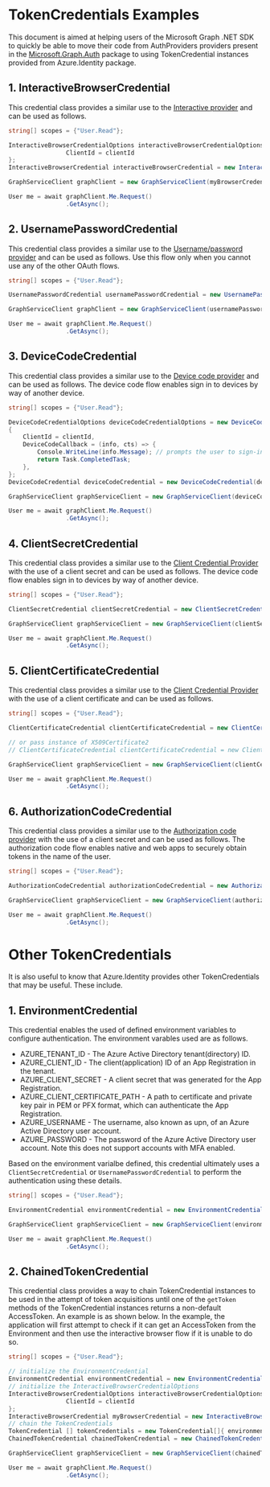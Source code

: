 # TokenCredentials Examples

This document is aimed at helping users of the Microsoft Graph .NET SDK to quickly be able to move their code from AuthProviders providers present in the [Microsoft.Graph.Auth](https://github.com/microsoftgraph/msgraph-sdk-dotnet-auth) package to using TokenCredential instances provided from Azure.Identity package.

## 1. InteractiveBrowserCredential

This credential class provides a similar use to the [Interactive provider](https://github.com/microsoftgraph/msgraph-sdk-dotnet-auth#c-interactive-authentication-provider) and can be used as follows.

```cs
string[] scopes = {"User.Read"};

InteractiveBrowserCredentialOptions interactiveBrowserCredentialOptions = new InteractiveBrowserCredentialOptions() {
                ClientId = clientId
};
InteractiveBrowserCredential interactiveBrowserCredential = new InteractiveBrowserCredential(interactiveBrowserCredentialOptions);

GraphServiceClient graphClient = new GraphServiceClient(myBrowserCredential, scopes); // you can pass the TokenCredential directly to the GraphServiceClient

User me = await graphClient.Me.Request()
                .GetAsync();
```

## 2. UsernamePasswordCredential

This credential class provides a similar use to the [Username/password provider](https://github.com/microsoftgraph/msgraph-sdk-dotnet-auth#d-username-password-provider) and can be used as follows.
Use this flow only when you cannot use any of the other OAuth flows.

```cs
string[] scopes = {"User.Read"};

UsernamePasswordCredential usernamePasswordCredential = new UsernamePasswordCredential("username@domain.com", "password", tenantId, clientId);

GraphServiceClient graphClient = new GraphServiceClient(usernamePasswordCredential, scopes); // you can pass the TokenCredential directly to the GraphServiceClient

User me = await graphClient.Me.Request()
                .GetAsync();
```


## 3. DeviceCodeCredential

This credential class provides a similar use to the [Device code provider](https://github.com/microsoftgraph/msgraph-sdk-dotnet-auth#a-device-code-provider) and can be used as follows.
The device code flow enables sign in to devices by way of another device.

```cs
string[] scopes = {"User.Read"};

DeviceCodeCredentialOptions deviceCodeCredentialOptions = new DeviceCodeCredentialOptions()
{
    ClientId = clientId,
    DeviceCodeCallback = (info, cts) => {
        Console.WriteLine(info.Message); // prompts the user to sign-in
        return Task.CompletedTask;
    },
};
DeviceCodeCredential deviceCodeCredential = new DeviceCodeCredential(deviceCodeCredentialOptions);

GraphServiceClient graphServiceClient = new GraphServiceClient(deviceCodeCredential, scopes);

User me = await graphClient.Me.Request()
                .GetAsync();
```

## 4. ClientSecretCredential

This credential class provides a similar use to the [Client Credential Provider](https://github.com/microsoftgraph/msgraph-sdk-dotnet-auth#b-client-credential-provider) with the use of a client secret and can be used as follows.
The device code flow enables sign in to devices by way of another device.

```cs
string[] scopes = {"User.Read"};

ClientSecretCredential clientSecretCredential = new ClientSecretCredential(tenantId, clientId, clientSecret); 

GraphServiceClient graphServiceClient = new GraphServiceClient(clientSecretCredential, scopes);

User me = await graphClient.Me.Request()
                .GetAsync();
```

## 5. ClientCertificateCredential

This credential class provides a similar use to the [Client Credential Provider](https://github.com/microsoftgraph/msgraph-sdk-dotnet-auth#b-client-credential-provider) with the use of a client certificate and can be used as follows.

```cs
string[] scopes = {"User.Read"};

ClientCertificateCredential clientCertificateCredential = new ClientCertificateCredential(tenantId, clientId, certificatePath);

// or pass instance of X509Certificate2
// ClientCertificateCredential clientCertificateCredential = new ClientCertificateCredential(tenantId, clientId, certificatePath);

GraphServiceClient graphServiceClient = new GraphServiceClient(clientCertificateCredential, scopes);

User me = await graphClient.Me.Request()
                .GetAsync();
```

## 6. AuthorizationCodeCredential

This credential class provides a similar use to the [Authorization code provider](https://github.com/microsoftgraph/msgraph-sdk-dotnet-auth#a-authorization-code-provider) with the use of a client secret and can be used as follows. The authorization code flow enables native and web apps to securely obtain tokens in the name of the user. 

```cs
string[] scopes = {"User.Read"};

AuthorizationCodeCredential authorizationCodeCredential = new AuthorizationCodeCredential(tenantId, clientId,  clientSecret, authCode);

GraphServiceClient graphServiceClient = new GraphServiceClient(authorizationCodeCredential, scopes);

User me = await graphClient.Me.Request()
                .GetAsync();
```

# Other TokenCredentials

It is also useful to know that Azure.Identity provides other TokenCredentials that may be useful. These include.

## 1. EnvironmentCredential

This credential enables the used of defined environment variables to configure authentication. The environment varables used are as follows.

- AZURE_TENANT_ID -   The Azure Active Directory tenant(directory) ID.
- AZURE_CLIENT_ID -   The client(application) ID of an App Registration in the tenant.
- AZURE_CLIENT_SECRET	- A client secret that was generated for the App Registration.
- AZURE_CLIENT_CERTIFICATE_PATH - A path to certificate and private key pair in PEM or PFX format, which can authenticate the App Registration.
- AZURE_USERNAME -    The username, also known as upn, of an Azure Active Directory user account.
- AZURE_PASSWORD -    The password of the Azure Active Directory user account. Note this does not support accounts with MFA enabled.

Based on the environment varialbe defined, this credential ultimately uses a `ClientSecretCredential` or `UsernamePasswordCredential` to perform the authentication using these details.
```cs
string[] scopes = {"User.Read"};

EnvironmentCredential environmentCredential = new EnvironmentCredential();

GraphServiceClient graphServiceClient = new GraphServiceClient(environmentCredential, scopes);

User me = await graphClient.Me.Request()
                .GetAsync();
```

## 2. ChainedTokenCredential

This credential class provides a way to chain TokenCredential instances to be used in the attempt of token acquisitions until one of the `getToken` methods of the TokenCredential instances returns a non-default AccessToken. An example is as shown below. In the example, the application will first attempt to check if it can get an AccessToken from the Environment and then use the interactive browser flow if it is unable to do so.

```cs
string[] scopes = {"User.Read"};

// initialize the EnvironmentCredential
EnvironmentCredential environmentCredential = new EnvironmentCredential();
// initialize the InteractiveBrowserCredentialOptions
InteractiveBrowserCredentialOptions interactiveBrowserCredentialOptions = new InteractiveBrowserCredentialOptions() {
                ClientId = clientId
};
InteractiveBrowserCredential myBrowserCredential = new InteractiveBrowserCredential(interactiveBrowserCredentialOptions);
// chain the TokenCredentials
TokenCredential [] tokenCredentials = new TokenCredential[]{ environmentCredential , myBrowserCredential };
ChainedTokenCredential chainedTokenCredential = new ChainedTokenCredential(tokenCredentials);

GraphServiceClient graphServiceClient = new GraphServiceClient(chainedTokenCredential, scopes);

User me = await graphClient.Me.Request()
                .GetAsync();
```
